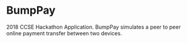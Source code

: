 # BumpPay

2018 CCSE Hackathon Application.
BumpPay simulates a peer to peer online payment transfer between two devices.  

